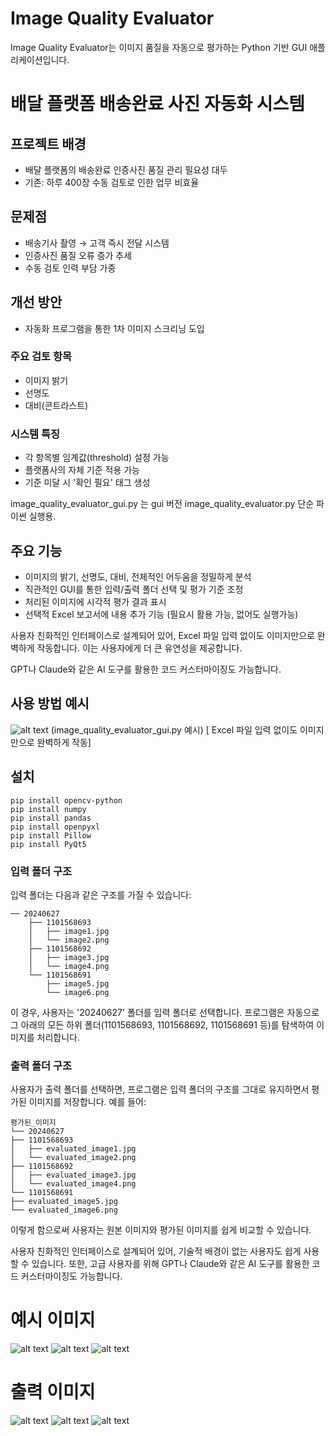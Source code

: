 # Image Quality Evaluator

Image Quality Evaluator는 이미지 품질을 자동으로 평가하는 Python 기반 GUI 애플리케이션입니다. 

# 배달 플랫폼 배송완료 사진 자동화 시스템

## 프로젝트 배경
* 배달 플랫폼의 배송완료 인증사진 품질 관리 필요성 대두
* 기존: 하루 400장 수동 검토로 인한 업무 비효율

## 문제점
* 배송기사 촬영 → 고객 즉시 전달 시스템
* 인증사진 품질 오류 증가 추세
* 수동 검토 인력 부담 가중

## 개선 방안
* 자동화 프로그램을 통한 1차 이미지 스크리닝 도입

### 주요 검토 항목
* 이미지 밝기
* 선명도
* 대비(콘트라스트)

### 시스템 특징
* 각 항목별 임계값(threshold) 설정 가능
* 플랫폼사의 자체 기준 적용 가능
* 기준 미달 시 '확인 필요' 태그 생성

image_quality_evaluator_gui.py 는  gui 버전
image_quality_evaluator.py 단순 파이썬 실행용.

## 주요 기능
- 이미지의 밝기, 선명도, 대비, 전체적인 어두움을 정밀하게 분석
- 직관적인 GUI를 통한 입력/출력 폴더 선택 및 평가 기준 조정
- 처리된 이미지에 시각적 평가 결과 표시
- 선택적 Excel 보고서에 내용 추가 기능 (필요시 활용 가능, 없어도 실행가능)

사용자 친화적인 인터페이스로 설계되어 있어, Excel 파일 입력 없이도 이미지만으로 완벽하게 작동합니다. 
이는 사용자에게 더 큰 유연성을 제공합니다.

GPT나 Claude와 같은 AI 도구를 활용한 코드 커스터마이징도 가능합니다. 


## 사용 방법 예시
![alt text](images/program.png)
(image_quality_evaluator_gui.py 예시)
[ Excel 파일 입력 없이도 이미지만으로 완벽하게 작동]
## 설치
```
pip install opencv-python
pip install numpy
pip install pandas
pip install openpyxl
pip install Pillow
pip install PyQt5
```

### 입력 폴더 구조
입력 폴더는 다음과 같은 구조를 가질 수 있습니다:

```
── 20240627
    ├── 1101568693
    │   ├── image1.jpg
    │   └── image2.png
    ├── 1101568692
    │   ├── image3.jpg
    │   └── image4.png
    └── 1101568691
        ├── image5.jpg
        └── image6.png
```

이 경우, 사용자는 '20240627' 폴더를 입력 폴더로 선택합니다. 프로그램은 자동으로 그 아래의 모든 하위 폴더(1101568693, 1101568692, 1101568691 등)를 탐색하여 이미지를 처리합니다.

### 출력 폴더 구조
사용자가 출력 폴더를 선택하면, 프로그램은 입력 폴더의 구조를 그대로 유지하면서 평가된 이미지를 저장합니다. 예를 들어:

```
평가된_이미지
└── 20240627
├── 1101568693
│   ├── evaluated_image1.jpg
│   └── evaluated_image2.png
├── 1101568692
│   ├── evaluated_image3.jpg
│   └── evaluated_image4.png
└── 1101568691
├── evaluated_image5.jpg
└── evaluated_image6.png
```

이렇게 함으로써 사용자는 원본 이미지와 평가된 이미지를 쉽게 비교할 수 있습니다.

사용자 친화적인 인터페이스로 설계되어 있어, 기술적 배경이 없는 사용자도 쉽게 사용할 수 있습니다. 또한, 고급 사용자를 위해 GPT나 Claude와 같은 AI 도구를 활용한 코드 커스터마이징도 가능합니다.

# 예시 이미지

![alt text](images/ex1.jpg)
![alt text](images/ex2.jpg)
![alt text](images/ex3.jpg)

# 출력 이미지
![alt text](images/out1.jpg)
![alt text](images/out2.jpg)
![alt text](images/out3.jpg)
